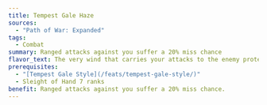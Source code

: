```yaml
---
title: Tempest Gale Haze
sources:
  - "Path of War: Expanded"
tags:
  - Combat
summary: Ranged attacks against you suffer a 20% miss chance
flavor_text: The very wind that carries your attacks to the enemy protects you from retaliation.
prerequisites:
  - "[Tempest Gale Style](/feats/tempest-gale-style/)"
  - Sleight of Hand 7 ranks
benefit: Ranged attacks against you suffer a 20% miss chance.
---
```

